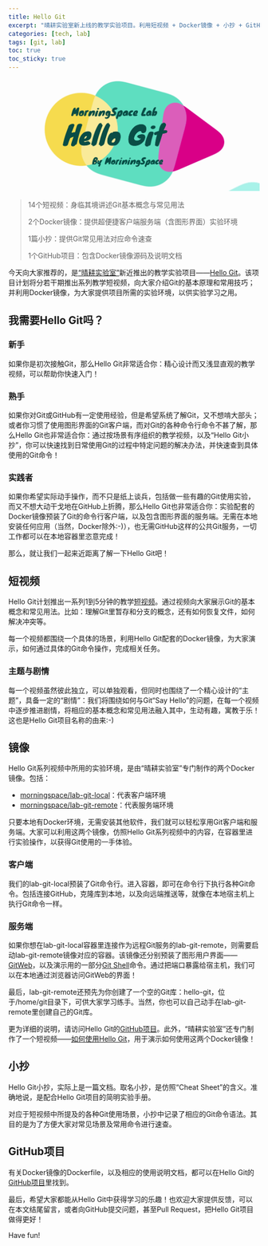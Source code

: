 ```yaml
---
title: Hello Git
excerpt: "晴耕实验室新上线的教学实验项目。利用短视频 + Docker镜像 + 小抄 + GitHub项目，全方位教你如何用好Git。"
categories: [tech, lab]
tags: [git, lab]
toc: true
toc_sticky: true
---
```


![](/assets/images/lab/hello-git.png)

> 14个短视频：身临其境讲述Git基本概念与常见用法
>
> 2个Docker镜像：提供超便捷客户端服务端（含图形界面）实验环境
>
> 1篇小抄：提供Git常见用法对应命令速查
>
> 1个GitHub项目：包含Docker镜像源码及说明文档

今天向大家推荐的，是[“晴耕实验室”](/lab)新近推出的教学实验项目——[Hello Git](https://github.com/morningspace/lab-hello-git)。该项目计划将分若干期推出系列教学短视频，向大家介绍Git的基本原理和常用技巧；并利用Docker镜像，为大家提供项目所需的实验环境，以供实验学习之用。

## 我需要Hello Git吗？

### 新手

如果你是初次接触Git，那么Hello Git非常适合你：精心设计而又浅显直观的教学视频，可以帮助你快速入门！

### 熟手

如果你对Git或GitHub有一定使用经验，但是希望系统了解Git，又不想啃大部头；或者你习惯了使用图形界面的Git客户端，而对Git的各种命令行命令不甚了解，那么Hello Git也非常适合你：通过按场景有序组织的教学视频，以及“Hello Git小抄”，你可以快速找到日常使用Git的过程中特定问题的解决办法，并快速查到具体使用的Git命令！

### 实践者

如果你希望实际动手操作，而不只是纸上谈兵，包括做一些有趣的Git使用实验，而又不想大动干戈地在GitHub上折腾，那么Hello Git也非常适合你：实验配套的Docker镜像预装了Git的命令行客户端，以及包含图形界面的服务端。无需在本地安装任何应用（当然，Docker除外:-)），也无需GitHub这样的公共Git服务，一切工作都可以在本地容器里恣意完成！

那么，就让我们一起来近距离了解一下Hello Git吧！

## 短视频

Hello Git计划推出一系列1到5分钟的教学[短视频](http://v.youku.com/v_show/id_XMzk2NjQ5NzcyNA==.html?f=51998414)。通过视频向大家展示Git的基本概念和常见用法。比如：理解Git里暂存和分支的概念，还有如何恢复文件，如何解决冲突等。

每一个视频都围绕一个具体的场景，利用Hello Git配套的Docker镜像，为大家演示，如何通过具体的Git命令操作，完成相关任务。

### 主题与剧情

每一个视频虽然彼此独立，可以单独观看，但同时也围绕了一个精心设计的“主题”，具备一定的“剧情”：我们将围绕如何与Git“Say Hello”的问题，在每一个视频中逐步推进剧情，将相应的基本概念和常见用法融入其中，生动有趣，寓教于乐！这也是Hello Git项目名称的由来:-)

## 镜像

Hello Git系列视频中所用的实验环境，是由“晴耕实验室”专门制作的两个Docker镜像。包括：
* [morningspace/lab-git-local](https://cloud.docker.com/u/morningspace/repository/docker/morningspace/lab-git-local)：代表客户端环境
* [morningspace/lab-git-remote](https://cloud.docker.com/u/morningspace/repository/docker/morningspace/lab-git-remote)：代表服务端环境

只要本地有Docker环境，无需安装其他软件，我们就可以轻松享用Git客户端和服务端。大家可以利用这两个镜像，仿照Hello Git系列视频中的内容，在容器里进行实验操作，以获得Git使用的一手体验。

### 客户端

我们的lab-git-local预装了Git命令行。进入容器，即可在命令行下执行各种Git命令。包括连接GitHub，克隆库到本地，以及向远端推送等，就像在本地宿主机上执行Git命令一样。

### 服务端

如果你想在lab-git-local容器里连接作为远程Git服务的lab-git-remote，则需要启动lab-git-remote镜像对应的容器。该镜像还分别预装了图形用户界面——[GitWeb](https://git-scm.com/docs/gitweb)，以及演示用的一部分[Git Shell](https://git-scm.com/docs/git-shell)命令。通过把端口暴露给宿主机，我们可以在本地通过浏览器访问GitWeb的界面！

最后，lab-git-remote还预先为你创建了一个空的Git库：hello-git，位于/home/git目录下，可供大家学习练手。当然，你也可以自己动手在lab-git-remote里创建自己的Git库。

更为详细的说明，请访问Hello Git的[GitHub项目](https://github.com/morningspace/lab-hello-git)。此外，“晴耕实验室”还专门制作了一个短视频——[如何使用Hello Git](http://v.youku.com/v_show/id_XMzk2NjQ5NzcyNA==.html)，用于演示如何使用这两个Docker镜像！

## 小抄

Hello Git小抄，实际上是一篇文档。取名小抄，是仿照“Cheat Sheet”的含义。准确地说，是配合Hello Git项目的简明实验手册。

对应于短视频中所提及的各种Git使用场景，小抄中记录了相应的Git命令语法。其目的是为了方便大家对常见场景及常用命令进行速查。

## GitHub项目

有关Docker镜像的Dockerfile，以及相应的使用说明文档，都可以在Hello Git的[GitHub项目](https://github.com/morningspace/lab-hello-git)里找到。

最后，希望大家都能从Hello Git中获得学习的乐趣！也欢迎大家提供反馈，可以在本文结尾留言，或者向GitHub提交问题，甚至Pull Request，把Hello Git项目做得更好！

Have fun!
